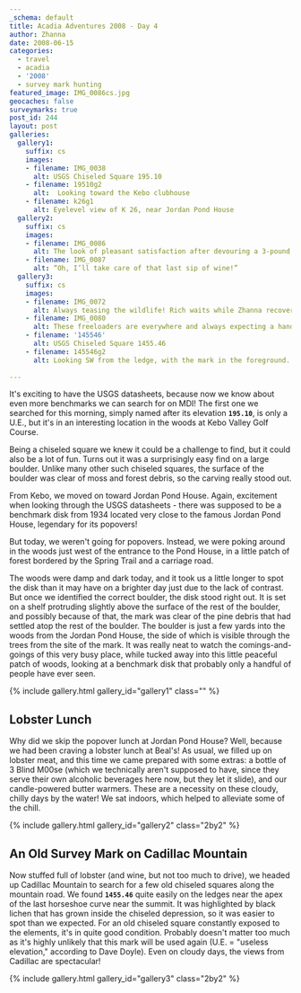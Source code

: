 ```yaml
---
_schema: default
title: Acadia Adventures 2008 - Day 4
author: Zhanna
date: 2008-06-15
categories:
  - travel
  - acadia
  - '2008'
  - survey mark hunting
featured_image: IMG_0086cs.jpg
geocaches: false
surveymarks: true
post_id: 244
layout: post
galleries:
  gallery1:
    suffix: cs
    images:
    - filename: IMG_0038
      alt: USGS Chiseled Square 195.10
    - filename: 19510g2
      alt:  Looking toward the Kebo clubhouse
    - filename: k26g1
      alt: Eyelevel view of K 26, near Jordan Pond House
  gallery2:
    suffix: cs
    images:    
    - filename: IMG_0086
      alt: The look of pleasant satisfaction after devouring a 3-pound lobster at Beal’s Lobster Pound.
    - filename: IMG_0087
      alt: “Oh, I’ll take care of that last sip of wine!”    
  gallery3:
    suffix: cs
    images:   
    - filename: IMG_0072
      alt: Always teasing the wildlife! Rich waits while Zhanna recovers a survey mark along Cadillac Mountain Road.
    - filename: IMG_0080
      alt: These freeloaders are everywhere and always expecting a handout! Along Cadillac Mountain Road.        
    - filename: '145546'
      alt: USGS Chiseled Square 1455.46
    - filename: 145546g2
      alt: Looking SW from the ledge, with the mark in the foreground.  
 
---
```


It's exciting to have the USGS datasheets, because now we know about even more benchmarks we can search for on MDI! The first one we searched for this morning, simply named after its elevation **`195.10`**, is only a U.E., but it's in an interesting location in the woods at Kebo Valley Golf Course.

Being a chiseled square we knew it could be a challenge to find, but it could also be a lot of fun. Turns out it was a surprisingly easy find on a large boulder. Unlike many other such chiseled squares, the surface of the boulder was clear of moss and forest debris, so the carving really stood out.

From Kebo, we moved on toward Jordan Pond House. Again, excitement when looking through the USGS datasheets - there was supposed to be a benchmark disk from 1934 located very close to the famous Jordan Pond House, legendary for its popovers! 

But today, we weren't going for popovers. Instead, we were poking around in the woods just west of the entrance to the Pond House, in a little patch of forest bordered by the Spring Trail and a carriage road. 

The woods were damp and dark today, and it took us a little longer to spot the disk than it may have on a brighter day just due to the lack of contrast. But once we identified the correct boulder, the disk stood right out. It is set on a shelf protruding slightly above the surface of the rest of the boulder, and possibly because of that, the mark was clear of the pine debris that had settled atop the rest of the boulder. The boulder is just a few yards into the woods from the Jordan Pond House, the side of which is visible through the trees from the site of the mark. It was really neat to watch the comings-and-goings of this very busy place, while tucked away into this little peaceful patch of woods, looking at a benchmark disk that probably only a handful of people have ever seen.

{% include gallery.html gallery_id="gallery1" class="" %}

## Lobster Lunch

Why did we skip the popover lunch at Jordan Pond House? Well, because we had been craving a lobster lunch at Beal's! As usual, we filled up on lobster meat, and this time we came prepared with some extras: a bottle of 3 Blind M00se (which we technically aren't supposed to have, since they serve their own alcoholic beverages here now, but they let it slide), and our candle-powered butter warmers. These are a necessity on these cloudy, chilly days by the water! We sat indoors, which helped to alleviate some of the chill.

{% include gallery.html gallery_id="gallery2" class="2by2" %}

## An Old Survey Mark on Cadillac Mountain

Now stuffed full of lobster (and wine, but not too much to drive), we headed up Cadillac Mountain to search for a few old chiseled squares along the mountain road. We found **`1455.46`** quite easily on the ledges near the apex of the last horseshoe curve near the summit. It was highlighted by black lichen that has grown inside the chiseled depression, so it was easier to spot than we expected. For an old chiseled square constantly exposed to the elements, it's in quite good condition. Probably doesn't matter too much as it's highly unlikely that this mark will be used again (U.E. = "useless elevation," according to Dave Doyle). Even on cloudy days, the views from Cadillac are spectacular!   

{% include gallery.html gallery_id="gallery3" class="2by2" %}